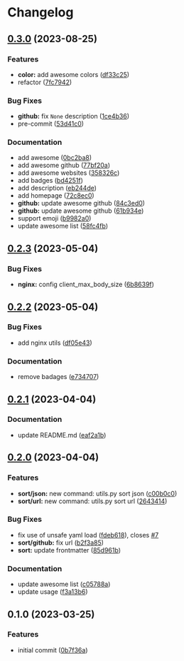 # Changelog

## [0.3.0](https://github.com/liblaf/awesome/compare/v0.2.3...v0.3.0) (2023-08-25)

### Features

- **color:** add awesome colors ([df33c25](https://github.com/liblaf/awesome/commit/df33c2549dbc05c4efafc2ccbb1aca841cc1781c))
- refactor ([7fc7942](https://github.com/liblaf/awesome/commit/7fc7942787a9b059517114702e2e1d878756156d))

### Bug Fixes

- **github:** fix `None` description ([1ce4b36](https://github.com/liblaf/awesome/commit/1ce4b36825dc0a5c30c00207f423c76c24f30be4))
- pre-commit ([53d41c0](https://github.com/liblaf/awesome/commit/53d41c03c1a923456c122b071cd46c1f718635ce))

### Documentation

- add awesome ([0bc2ba8](https://github.com/liblaf/awesome/commit/0bc2ba8179159e30cc44ff295c2ff7e3b46db689))
- add awesome github ([77bf20a](https://github.com/liblaf/awesome/commit/77bf20aa69d195575797ffe205abc303d1865d06))
- add awesome websites ([358326c](https://github.com/liblaf/awesome/commit/358326cc9a1fccfcd4778164ed58b654ef7d90cc))
- add badges ([bd4251f](https://github.com/liblaf/awesome/commit/bd4251fe4961837d464f4bca742369c9ff2d9df7))
- add description ([eb244de](https://github.com/liblaf/awesome/commit/eb244de5b3115de78ec84acfc1749b6506b939a4))
- add homepage ([72c8ec0](https://github.com/liblaf/awesome/commit/72c8ec006dc6fa0406e18af616d3b9f9dac5b753))
- **github:** update awesome github ([84c3ed0](https://github.com/liblaf/awesome/commit/84c3ed0962d7e1d8f0552e557b2f8d41b9a49162))
- **github:** update awesome github ([61b934e](https://github.com/liblaf/awesome/commit/61b934e36aecf675f3eca30bcca4aa5b670668c9))
- support emoji ([b9982a0](https://github.com/liblaf/awesome/commit/b9982a09c5445b1b8d49f09ffb8cf0e629178c7e))
- update awesome list ([58fc4fb](https://github.com/liblaf/awesome/commit/58fc4fb3f550a8006b5fcacb6c248fe17cf749ba))

## [0.2.3](https://github.com/liblaf/utils.py/compare/v0.2.2...v0.2.3) (2023-05-04)

### Bug Fixes

- **nginx:** config client_max_body_size ([6b8639f](https://github.com/liblaf/utils.py/commit/6b8639f1b55133c44304c32f3a04dbd960c33034))

## [0.2.2](https://github.com/liblaf/utils.py/compare/v0.2.1...v0.2.2) (2023-05-04)

### Bug Fixes

- add nginx utils ([df05e43](https://github.com/liblaf/utils.py/commit/df05e4329d8a5373cbf96b97ea1977305fecc31b))

### Documentation

- remove badages ([e734707](https://github.com/liblaf/utils.py/commit/e7347072635b078f09799ba3d87c3d51ac0e8399))

## [0.2.1](https://github.com/liblaf/utils.py/compare/v0.2.0...v0.2.1) (2023-04-04)

### Documentation

- update README.md ([eaf2a1b](https://github.com/liblaf/utils.py/commit/eaf2a1be6f93e056c4fc81c045a3a49a07c55ecc))

## [0.2.0](https://github.com/liblaf/utils.py/compare/v0.1.0...v0.2.0) (2023-04-04)

### Features

- **sort/json:** new command: utils.py sort json ([c00b0c0](https://github.com/liblaf/utils.py/commit/c00b0c0891c66419d00b8614cb943e7d64b743dc))
- **sort/url:** new command: utils.py sort url ([2643414](https://github.com/liblaf/utils.py/commit/2643414962df3a90816aea2882db1dbb173d2ed7))

### Bug Fixes

- fix use of unsafe yaml load ([fdeb618](https://github.com/liblaf/utils.py/commit/fdeb6183e122b7ca0c0d54aae89b6fd42fa4ab30)), closes [#7](https://github.com/liblaf/utils.py/issues/7)
- **sort/github:** fix url ([b2f3a85](https://github.com/liblaf/utils.py/commit/b2f3a858987e17c93ddf7b785768a6ebf801ec9b))
- **sort:** update frontmatter ([85d961b](https://github.com/liblaf/utils.py/commit/85d961b6f7710f0312ab8d1ee16929494d9c3384))

### Documentation

- update awesome list ([c05788a](https://github.com/liblaf/utils.py/commit/c05788acb075b12e5b5ee095bd87bf6076c78291))
- update usage ([f3a13b6](https://github.com/liblaf/utils.py/commit/f3a13b60e1050c57f94ce9564becd2c33b4d0e56))

## 0.1.0 (2023-03-25)

### Features

- initial commit ([0b7f36a](https://github.com/liblaf/utils.py/commit/0b7f36a0da4a117102e0631fede3d78ff8eeecba))
